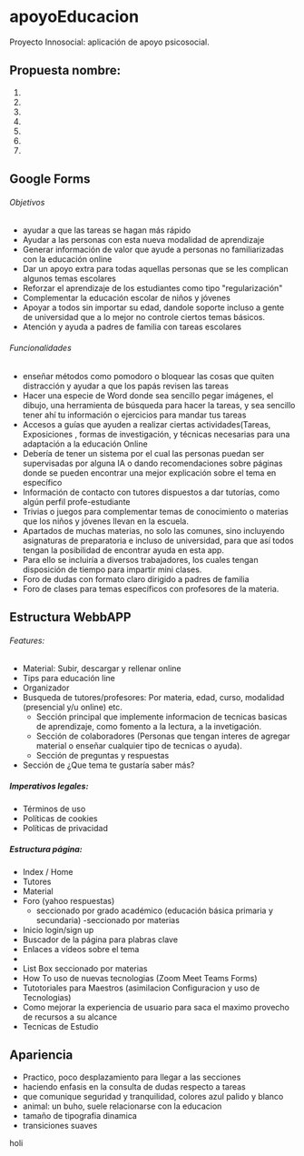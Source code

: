 # apoyoEducacion
Proyecto Innosocial: aplicación de apoyo psicosocial.

## Propuesta nombre:
1. 
2.
3.
4.
5.
6.
7.

## Google Forms
###### Objetivos
- ayudar a que las tareas se hagan más rápido
- Ayudar a las personas con esta nueva modalidad de aprendizaje
- Generar información de valor que ayude a personas no familiarizadas con la educación online 
- Dar un apoyo extra para todas aquellas personas que se les complican algunos temas escolares
- Reforzar el aprendizaje de los estudiantes como tipo "regularización"
- Complementar la educación escolar de niños y jóvenes 
- Apoyar a todos sin importar su edad, dandole soporte incluso a gente de universidad que a lo mejor no controle ciertos temas básicos.
- Atención y ayuda a padres de familia con tareas escolares

###### Funcionalidades
- enseñar métodos como pomodoro o bloquear  las cosas que quiten distracción  y ayudar a que los papás revisen las tareas
- Hacer una especie de Word donde sea sencillo pegar imágenes, el dibujo, una herramienta de búsqueda para hacer la tareas, y sea sencillo tener ahí tu información o ejercicios para mandar tus tareas
- Accesos a guías que ayuden a realizar ciertas actividades(Tareas, Exposiciones , formas de investigación, y técnicas necesarias para una adaptación a la educación Online 
- Debería de tener un sistema por el cual las personas puedan ser supervisadas por alguna IA o dando recomendaciones sobre páginas donde se pueden encontrar una mejor explicación sobre el tema en específico 
- Información de contacto con tutores dispuestos a dar tutorías, como algún perfil profe-estudiante
- Trivias o juegos para complementar temas de conocimiento o materias que los niños y jóvenes llevan en la escuela. 
- Apartados de muchas materias, no solo las comunes, sino incluyendo asignaturas de preparatoria e incluso de universidad, para que así todos tengan la posibilidad de encontrar ayuda en esta app.
- Para ello se incluiría a diversos trabajadores, los cuales tengan disposición de tiempo para impartir mini clases.
- Foro de dudas con formato claro dirigido a padres de familia
- Foro de clases para temas específicos con profesores de la materia.

## Estructura WebbAPP
###### Features:
- Material: Subir, descargar y rellenar online
- Tips para educación line
- Organizador
- Busqueda de tutores/profesores: Por materia, edad, curso, modalidad (presencial y/u online) etc.
  -   Sección principal que implemente informacion de tecnicas basicas de aprendizaje, como fomento a la lectura, a la invetigación.
  -   Sección de colaboradores (Personas que tengan interes de agregar material o enseñar cualquier tipo de tecnicas o ayuda).
  -   Sección de preguntas y respuestas
- Sección de ¿Que tema te gustaría saber más?

##### Imperativos legales:
- Términos de uso
- Políticas de cookies
- Políticas de privacidad

##### Estructura página:
- Index / Home
- Tutores
- Material
- Foro (yahoo respuestas)
  - seccionado por grado académico (educación básica primaria y secundaria) 
    -seccionado por materias
- Inicio login/sign up
- Buscador  de la  página para plabras clave
- Enlaces a vídeos sobre el tema
- 
- List Box seccionado por materias
- How To uso de nuevas tecnologias (Zoom Meet Teams Forms)
- Tutotoriales para Maestros (asimilacion Configuracion y uso de Tecnologias)
- Como mejorar la experiencia de usuario para saca el maximo provecho de recursos a su alcance
- Tecnicas de Estudio

## Apariencia

- Practico, poco desplazamiento para llegar a las secciones
- haciendo enfasis en la consulta de dudas respecto a tareas 
- que comunique seguridad y tranquilidad, colores azul palido y blanco
- animal: un buho, suele relacionarse con la educacion
- tamaño de tipografia dinamica
- transiciones suaves

holi
